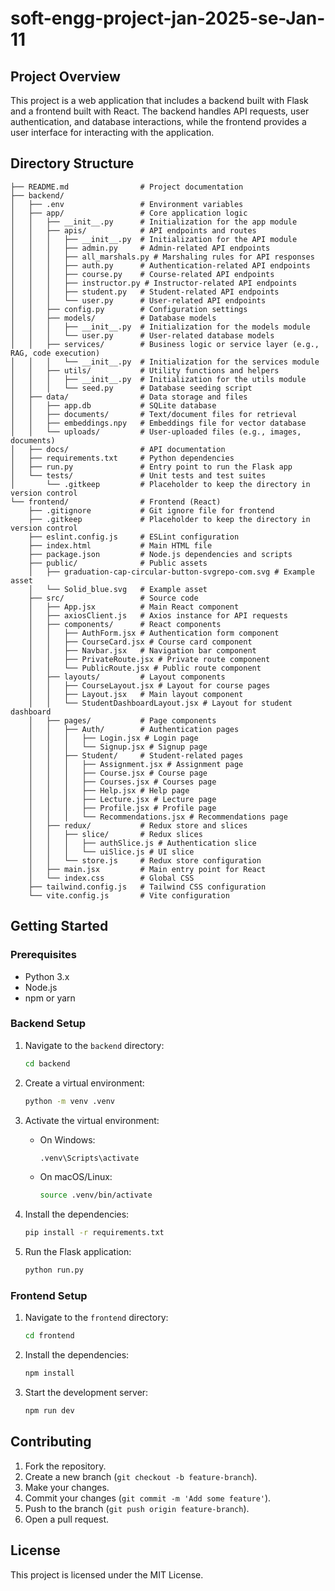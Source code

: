 # soft-engg-project-jan-2025-se-Jan-11

## Project Overview

This project is a web application that includes a backend built with Flask and a frontend built with React. The backend handles API requests, user authentication, and database interactions, while the frontend provides a user interface for interacting with the application.

## Directory Structure

```
├── README.md                # Project documentation
├── backend/
│   ├── .env                 # Environment variables
│   ├── app/                 # Core application logic
│   │   ├── __init__.py      # Initialization for the app module
│   │   ├── apis/            # API endpoints and routes
│   │   │   ├── __init__.py  # Initialization for the API module
│   │   │   ├── admin.py     # Admin-related API endpoints
│   │   │   ├── all_marshals.py # Marshaling rules for API responses
│   │   │   ├── auth.py      # Authentication-related API endpoints
│   │   │   ├── course.py    # Course-related API endpoints
│   │   │   ├── instructor.py # Instructor-related API endpoints
│   │   │   ├── student.py   # Student-related API endpoints
│   │   │   └── user.py      # User-related API endpoints
│   │   ├── config.py        # Configuration settings
│   │   ├── models/          # Database models
│   │   │   ├── __init__.py  # Initialization for the models module
│   │   │   └── user.py      # User-related database models
│   │   ├── services/        # Business logic or service layer (e.g., RAG, code execution)
│   │   │   └── __init__.py  # Initialization for the services module
│   │   ├── utils/           # Utility functions and helpers
│   │   │   ├── __init__.py  # Initialization for the utils module
│   │   │   └── seed.py      # Database seeding script
│   ├── data/                # Data storage and files
│   │   ├── app.db           # SQLite database
│   │   ├── documents/       # Text/document files for retrieval
│   │   ├── embeddings.npy   # Embeddings file for vector database
│   │   └── uploads/         # User-uploaded files (e.g., images, documents)
│   ├── docs/                # API documentation
│   ├── requirements.txt     # Python dependencies
│   ├── run.py               # Entry point to run the Flask app
│   └── tests/               # Unit tests and test suites
│       └── .gitkeep         # Placeholder to keep the directory in version control
└── frontend/                # Frontend (React)
    ├── .gitignore           # Git ignore file for frontend
    ├── .gitkeep             # Placeholder to keep the directory in version control
    ├── eslint.config.js     # ESLint configuration
    ├── index.html           # Main HTML file
    ├── package.json         # Node.js dependencies and scripts
    ├── public/              # Public assets
    │   ├── graduation-cap-circular-button-svgrepo-com.svg # Example asset
    │   └── Solid_blue.svg   # Example asset
    ├── src/                 # Source code
    │   ├── App.jsx          # Main React component
    │   ├── axiosClient.js   # Axios instance for API requests
    │   ├── components/      # React components
    │   │   ├── AuthForm.jsx # Authentication form component
    │   │   ├── CourseCard.jsx # Course card component
    │   │   ├── Navbar.jsx   # Navigation bar component
    │   │   ├── PrivateRoute.jsx # Private route component
    │   │   └── PublicRoute.jsx # Public route component
    │   ├── layouts/         # Layout components
    │   │   ├── CourseLayout.jsx # Layout for course pages
    │   │   ├── Layout.jsx   # Main layout component
    │   │   └── StudentDashboardLayout.jsx # Layout for student dashboard
    │   ├── pages/           # Page components
    │   │   ├── Auth/        # Authentication pages
    │   │   │   ├── Login.jsx # Login page
    │   │   │   └── Signup.jsx # Signup page
    │   │   ├── Student/     # Student-related pages
    │   │   │   ├── Assignment.jsx # Assignment page
    │   │   │   ├── Course.jsx # Course page
    │   │   │   ├── Courses.jsx # Courses page
    │   │   │   ├── Help.jsx # Help page
    │   │   │   ├── Lecture.jsx # Lecture page
    │   │   │   ├── Profile.jsx # Profile page
    │   │   │   └── Recommendations.jsx # Recommendations page
    │   ├── redux/           # Redux store and slices
    │   │   ├── slice/       # Redux slices
    │   │   │   ├── authSlice.js # Authentication slice
    │   │   │   └── uiSlice.js # UI slice
    │   │   └── store.js     # Redux store configuration
    │   ├── main.jsx         # Main entry point for React
    │   └── index.css        # Global CSS
    ├── tailwind.config.js   # Tailwind CSS configuration
    └── vite.config.js       # Vite configuration
```

## Getting Started

### Prerequisites

- Python 3.x
- Node.js
- npm or yarn

### Backend Setup

1. Navigate to the `backend` directory:

   ```sh
   cd backend
   ```

2. Create a virtual environment:

   ```sh
   python -m venv .venv
   ```

3. Activate the virtual environment:
   - On Windows:

     ```sh
     .venv\Scripts\activate
     ```

   - On macOS/Linux:

     ```sh
     source .venv/bin/activate
     ```

4. Install the dependencies:

   ```sh
   pip install -r requirements.txt
   ```

5. Run the Flask application:

   ```sh
   python run.py
   ```

### Frontend Setup

1. Navigate to the `frontend` directory:

   ```sh
   cd frontend
   ```

2. Install the dependencies:

   ```sh
   npm install
   ```

3. Start the development server:

   ```sh
   npm run dev
   ```

## Contributing

1. Fork the repository.
2. Create a new branch (`git checkout -b feature-branch`).
3. Make your changes.
4. Commit your changes (`git commit -m 'Add some feature'`).
5. Push to the branch (`git push origin feature-branch`).
6. Open a pull request.

## License

This project is licensed under the MIT License.
